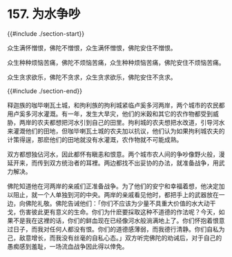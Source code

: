 # 157. 为水争吵
{{#include ./section-start}}

众生满怀憎恨，佛陀不憎恨，众生满怀憎恨，佛陀安住不憎恨。



众生种种烦恼苦痛，佛陀不烦恼苦痛，众生种种烦恼苦痛，佛陀安住不烦恼苦痛。



众生贪求欲乐，佛陀不贪求，众生贪求欲乐，佛陀安住不贪求。

{{#include ./section-end}}

释迦族的咖毕喇瓦土城，和拘利族的拘利城紧临卢奚多河两岸，两个城市的农民都用卢奚多河水灌溉。有一年，发生大旱灾，他们的米穀和其它的农作物都受到威胁，两岸的农夫都想把河水引到自己的田里。拘利城的农夫想把水改道，引导河水来灌溉他们的田地，但咖毕喇瓦土城的农夫加以抗议，他们认为如果拘利城农夫的计策得逞，那麽他们的田地就没有水灌溉，农作物就不可能成熟。

双方都想独佔河水，因此都怀有瞋恚和恨意。两个城市农人间的争吵像野火般，漫延开来，而传到双方统治者的耳裡。两边都找不出妥协的办法，就准备战争，用武力解决。

佛陀知道他在河两岸的亲戚们正准备战争。为了他们的安宁和幸福着想，他决定加以阻止，就一个人单独到河的中央。两岸的亲戚看见他时，都把手上的武器放在一边，向佛陀礼敬。佛陀告诫他们：「你们不应该为少量不具重大价值的水大动干戈，伤害彼此更有意义的生命。你们为什麽要採取这种不道德的作法呢？今天，如果不是我在这裡的话，你们的鲜血现在已经像河水般淌满地上了。你们怀抱着恨意过日子，而我对任何人都没有恨。你们的道德感薄弱，而我德行清静。你们自私为己，敌意增长，而我没有丝毫的自私心态。」双方听完佛陀的劝诫后，对于自己的愚痴感到羞耻，一场流血战争因此得以倖免。

